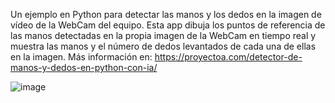 Un ejemplo en Python para detectar las manos y los dedos en la imagen de vídeo de la WebCam del equipo. Esta app dibuja los puntos de referencia de las manos detectadas en la propia imagen de la WebCam en tiempo real y muestra las manos y el número de dedos levantados de cada una de ellas en la imagen. Más información en: https://proyectoa.com/detector-de-manos-y-dedos-en-python-con-ia/

![image](https://github.com/user-attachments/assets/0b0806e7-aef8-42e6-93f5-1d0e6674a188)
